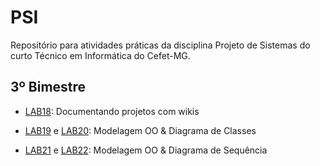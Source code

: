 # PSI

Repositório para atividades práticas da disciplina Projeto de Sistemas do curto Técnico em Informática do Cefet-MG.


## 3º Bimestre

* [LAB18](labs/lab-wikis.md): Documentando projetos com wikis

* [LAB19](labs/lab-diagrama-classes-parte-1.md) e [LAB20](labs/lab-diagrama-classes-parte-2.md): Modelagem OO & Diagrama de Classes

* [LAB21](labs/lab-diagrama-sequencia-parte-1.md) e [LAB22](labs/lab-diagrama-sequencia-parte-2.md): Modelagem OO &  Diagrama de Sequência


